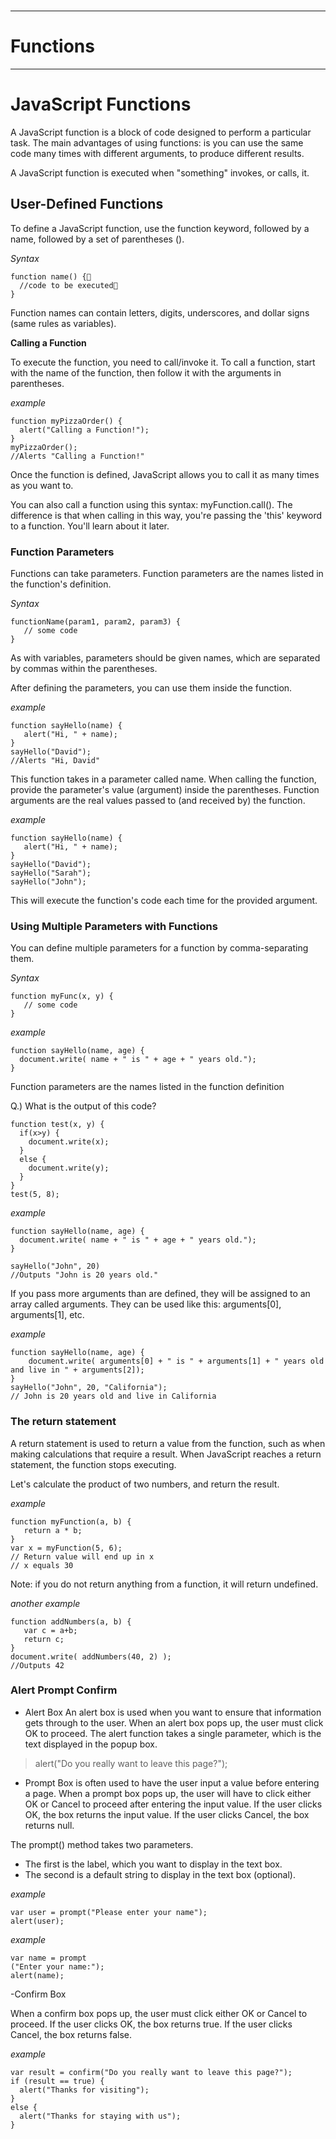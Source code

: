 ###

***

# Functions

***


# JavaScript Functions

A JavaScript function is a block of code designed to perform a particular task. The main advantages of using functions:
is you can use the same code many times with different arguments, to produce different results.

A JavaScript function is executed when "something" invokes, or calls, it.

## User-Defined Functions

To define a JavaScript function, use the function keyword, followed by a name, followed by a set of parentheses ().

*Syntax*

`function name() { `<br/>
`  //code to be executed`<br/>
`}`

Function names can contain letters, digits, underscores, and dollar signs (same rules as variables).

**Calling a Function**

To execute the function, you need to call/invoke it.
To call a function, start with the name of the function, then follow it with the arguments in parentheses.

*example*

`function myPizzaOrder() {`<br/>
`  alert("Calling a Function!");`<br/>
`}`<br/>
`myPizzaOrder();`<br/>
`//Alerts "Calling a Function!"`

Once the function is defined, JavaScript allows you to call it as many times as you want to.

You can also call a function using this syntax: myFunction.call(). The difference is that when calling in this way, you're passing the 'this' keyword to a function. You'll learn about it later.


### Function Parameters

Functions can take parameters. 
Function parameters are the names listed in the function's definition.

*Syntax*

`functionName(param1, param2, param3) {`<br/>
`   // some code`<br/>
`}`

As with variables, parameters should be given names, which are separated by commas within the parentheses.

After defining the parameters, you can use them inside the function.

*example*

`function sayHello(name) {`<br/>
`   alert("Hi, " + name);`<br/>
`}`<br/>
`sayHello("David");`<br/>
`//Alerts "Hi, David"`<br/>

This function takes in a parameter called name. When calling the function, provide the parameter's value (argument) inside the parentheses. Function arguments are the real values passed to (and received by) the function.

*example*

`function sayHello(name) {`<br/>
`   alert("Hi, " + name);`<br/>
`}`<br/>
`sayHello("David");`<br/>
`sayHello("Sarah");`<br/>
`sayHello("John");`<br/>

This will execute the function's code each time for the provided argument.



### Using Multiple Parameters with Functions

You can define multiple parameters for a function by comma-separating them.

*Syntax*

`function myFunc(x, y) {`<br/>
`   // some code`<br/>
`}`<br/>

*example*

`function sayHello(name, age) {`<br/>
`  document.write( name + " is " + age + " years old.");`<br/>
`}`

Function parameters are the names listed in the function definition

Q.) What is the output of this code?

`function test(x, y) {`<br/>
`  if(x>y) {`<br/>
`    document.write(x);`<br/>
`  }`<br/>
`  else {`<br/>
`    document.write(y);`<br/>
`  }`<br/>
`}`<br/>
`test(5, 8);`<br/>

*example*

`function sayHello(name, age) {`<br/>
`  document.write( name + " is " + age + " years old.");`<br/>
`}`

`sayHello("John", 20)`<br/>
`//Outputs "John is 20 years old."`

If you pass more arguments than are defined, they will be assigned to an array called arguments. They can be used like this: arguments[0], arguments[1], etc.

*example*

`function sayHello(name, age) {`<br/>
`    document.write( arguments[0] + " is " + arguments[1] + " years old and live in " + arguments[2]);`<br/>
`}`<br/>
`sayHello("John", 20, "California");`<br/>
`// John is 20 years old and live in California`

### The return statement
A return statement is used to return a value from the function, 
such as when making calculations that require a result. When JavaScript reaches a return statement, the function stops executing.

Let's calculate the product of two numbers, and return the result.

*example*

`function myFunction(a, b) {`<br/>
`   return a * b;`<br/>
`}`<br/>
`var x = myFunction(5, 6); `<br/>
`// Return value will end up in x`<br/>
`// x equals 30`<br/>


Note: if you do not return anything from a function, it will return undefined.

*another example*

`function addNumbers(a, b) {`<br/>
`   var c = a+b;`<br/>
`   return c;`<br/>
`}`<br/>
`document.write( addNumbers(40, 2) );`<br/>
`//Outputs 42`<br/>

### Alert Prompt Confirm

- Alert Box
An alert box is used when you want to ensure that information gets through to the user.
When an alert box pops up, the user must click OK to proceed.
The alert function takes a single parameter, which is the text displayed in the popup box.

>alert("Do you really want to leave this page?"); 

- Prompt Box 
is often used to have the user input a value before entering a page.
When a prompt box pops up, the user will have to click either OK or Cancel to proceed after entering the input value.
If the user clicks OK, the box returns the input value. If the user clicks Cancel, the box returns null.

The prompt() method takes two parameters. 
- The first is the label, which you want to display in the text box.
- The second is a default string to display in the text box (optional).

*example*

`var user = prompt("Please enter your name");`<br/>
`alert(user);`<br/>


*example*

`var name = prompt`<br/>
`("Enter your name:");`<br/>
`alert(name);`


-Confirm Box

When a confirm box pops up, the user must click either OK or Cancel to proceed. If the user clicks OK, the box returns true. If the user clicks Cancel, the box returns false.

*example*

`var result = confirm("Do you really want to leave this page?");`<br/>
`if (result == true) {`<br/>
`  alert("Thanks for visiting");`<br/>
`}`<br/>
`else {`<br/>
`  alert("Thanks for staying with us");`<br/>
`}`



